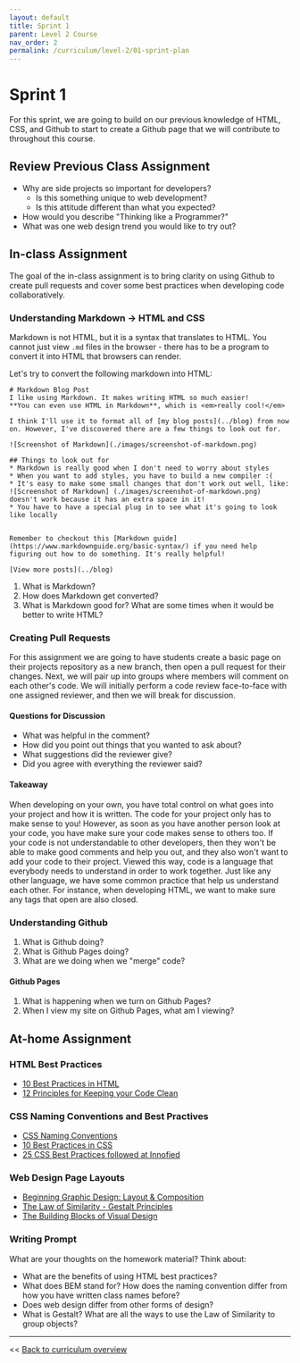 ```yaml
---
layout: default
title: Sprint 1
parent: Level 2 Course
nav_order: 2
permalink: /curriculum/level-2/01-sprint-plan
---
```


# Sprint 1
For this sprint, we are going to build on our previous knowledge of HTML, CSS, and Github to start to create a Github page that we will contribute to throughout this course. 

## Review Previous Class Assignment
* Why are side projects so important for developers? 
  * Is this something unique to web development? 
  * Is this attitude different than what you expected?
* How would you describe "Thinking like a Programmer?"
* What was one web design trend you would like to try out?

## In-class Assignment
The goal of the in-class assignment is to bring clarity on using Github to create pull requests and cover some best practices when developing code collaboratively.

### Understanding Markdown -> HTML and CSS
Markdown is not HTML, but it is a syntax that translates to HTML. You cannot just view `.md` files in the browser - there has to be a program to convert it into HTML that browsers can render. 

Let's try to convert the following markdown into HTML:

```
# Markdown Blog Post
I like using Markdown. It makes writing HTML so much easier!
**You can even use HTML in Markdown**, which is <em>really cool!</em>

I think I'll use it to format all of [my blog posts](../blog) from now on. However, I've discovered there are a few things to look out for. 

![Screenshot of Markdown](./images/screenshot-of-markdown.png)

## Things to look out for
* Markdown is really good when I don't need to worry about styles
* When you want to add styles, you have to build a new compiler :(
* It's easy to make some small changes that don't work out well, like: ![Screenshot of Markdown] (./images/screenshot-of-markdown.png) doesn't work because it has an extra space in it! 
* You have to have a special plug in to see what it's going to look like locally


Remember to checkout this [Markdown guide](https://www.markdownguide.org/basic-syntax/) if you need help figuring out how to do something. It's really helpful!

[View more posts](../blog)
```

1. What is Markdown? 
2. How does Markdown get converted?
3. What is Markdown good for? What are some times when it would be better to write HTML?

### Creating Pull Requests
For this assignment we are going to have students create a basic page on their projects repository as a new branch, then open a pull request for their changes. Next, we will pair up into groups where members will comment on each other's code. We will initially perform a code review face-to-face with one assigned reviewer, and then we will break for discussion.

#### Questions for Discussion
* What was helpful in the comment?
* How did you point out things that you wanted to ask about?  
* What suggestions did the reviewer give? 
* Did you agree with everything the reviewer said?

#### Takeaway
When developing on your own, you have total control on what goes into your project and how it is written. The code for your project only has to make sense to you! However, as soon as you have another person look at your code, you have make sure your code makes sense to others too. If your code is not understandable to other developers, then they won't be able to make good comments and help you out, and they also won't want to add your code to their project. Viewed this way, code is a language that everybody needs to understand in order to work together. Just like any other language, we have some common practice that help us understand each other. For instance, when developing HTML, we want to make sure any tags that open are also closed. 

### Understanding Github
1. What is Github doing? 
2. What is Github Pages doing?
3. What are we doing when we "merge" code?

#### Github Pages
1. What is happening when we turn on Github Pages?
2. When I view my site on Github Pages, what am I viewing?

## At-home Assignment
### HTML Best Practices
* [10 Best Practices in HTML](https://blog.tbhcreative.com/2015/08/10-best-practices-in-html.html)
* [12 Principles for Keeping your Code Clean](https://www.smashingmagazine.com/2008/11/12-principles-for-keeping-your-code-clean/)

### CSS Naming Conventions and Best Practives
* [CSS Naming Conventions](https://www.freecodecamp.org/news/css-naming-conventions-that-will-save-you-hours-of-debugging-35cea737d849/)
* [10 Best Practices in CSS](http://www.tothenew.com/blog/10-best-practices-in-css/)
* [25 CSS Best Practices followed at Innofied](https://www.innofied.com/25-css-best-practices-we-follow-at-innofied/)

### Web Design Page Layouts
* [Beginning Graphic Design: Layout & Composition](https://www.youtube.com/watch?v=a5KYlHNKQB8)
* [The Law of Similarity - Gestalt Principles](https://www.interaction-design.org/literature/article/the-law-of-similarity-gestalt-principles-1)
* [The Building Blocks of Visual Design](https://www.interaction-design.org/literature/article/the-building-blocks-of-visual-design)

### Writing Prompt
What are your thoughts on the homework material? Think about:
* What are the benefits of using HTML best practices?
* What does BEM stand for? How does the naming convention differ from how you have written class names before?
* Does web design differ from other forms of design?
* What is Gestalt? What are all the ways to use the Law of Similarity to group objects? 


---
<< [Back to curriculum overview](../level-2)
